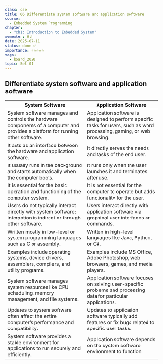```yaml
---
class: cse
title: 06 Differentiate system software and application software
course:
  - Embedded System Programming
chapter:
  - "ch1: Introduction to Embedded System"
semester: 6th
date: 2025-07-11
status: done ✅
importance: ⭐⭐⭐⭐⭐
tags:
  - board_2020
topic: Set 01
---
```


## Differentiate system software and application software

|**System Software**|**Application Software**|
|---|---|
|System software manages and controls the hardware components of a computer and provides a platform for running other software.|Application software is designed to perform specific tasks for users, such as word processing, gaming, or web browsing.|
|It acts as an interface between the hardware and application software.|It directly serves the needs and tasks of the end user.|
|It usually runs in the background and starts automatically when the computer boots.|It runs only when the user launches it and terminates after use.|
|It is essential for the basic operation and functioning of the computer system.|It is not essential for the computer to operate but adds functionality for the user.|
|Users do not typically interact directly with system software; interaction is indirect or through other software.|Users interact directly with application software via graphical user interfaces or commands.|
|Written mostly in low-level or system programming languages such as C or assembly.|Written in high-level languages like Java, Python, or C#.|
|Examples include operating systems, device drivers, assemblers, compilers, and utility programs.|Examples include MS Office, Adobe Photoshop, web browsers, games, and media players.|
|System software manages system resources like CPU scheduling, memory management, and file systems.|Application software focuses on solving user-specific problems and processing data for particular applications.|
|Updates to system software often affect the entire computer’s performance and compatibility.|Updates to application software typically add features or fix bugs related to specific user tasks.|
|System software provides a stable environment for applications to run securely and efficiently.|Application software depends on the system software environment to function|